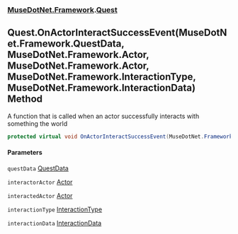 ### [MuseDotNet.Framework](./MuseDotNet-Framework.md 'MuseDotNet.Framework').[Quest](./Quest.md 'MuseDotNet.Framework.Quest')
## Quest.OnActorInteractSuccessEvent(MuseDotNet.Framework.QuestData, MuseDotNet.Framework.Actor, MuseDotNet.Framework.Actor, MuseDotNet.Framework.InteractionType, MuseDotNet.Framework.InteractionData) Method
A function that is called when an actor successfully interacts with something the world  
```csharp
protected virtual void OnActorInteractSuccessEvent(MuseDotNet.Framework.QuestData questData, MuseDotNet.Framework.Actor interactorActor, MuseDotNet.Framework.Actor interactedActor, MuseDotNet.Framework.InteractionType interactionType, MuseDotNet.Framework.InteractionData interactionData);
```
#### Parameters
<a name='MuseDotNet-Framework-Quest-OnActorInteractSuccessEvent(MuseDotNet-Framework-QuestData_MuseDotNet-Framework-Actor_MuseDotNet-Framework-Actor_MuseDotNet-Framework-InteractionType_MuseDotNet-Framework-InteractionData)-questData'></a>
`questData` [QuestData](./QuestData.md 'MuseDotNet.Framework.QuestData')  
  
<a name='MuseDotNet-Framework-Quest-OnActorInteractSuccessEvent(MuseDotNet-Framework-QuestData_MuseDotNet-Framework-Actor_MuseDotNet-Framework-Actor_MuseDotNet-Framework-InteractionType_MuseDotNet-Framework-InteractionData)-interactorActor'></a>
`interactorActor` [Actor](./Actor.md 'MuseDotNet.Framework.Actor')  
  
<a name='MuseDotNet-Framework-Quest-OnActorInteractSuccessEvent(MuseDotNet-Framework-QuestData_MuseDotNet-Framework-Actor_MuseDotNet-Framework-Actor_MuseDotNet-Framework-InteractionType_MuseDotNet-Framework-InteractionData)-interactedActor'></a>
`interactedActor` [Actor](./Actor.md 'MuseDotNet.Framework.Actor')  
  
<a name='MuseDotNet-Framework-Quest-OnActorInteractSuccessEvent(MuseDotNet-Framework-QuestData_MuseDotNet-Framework-Actor_MuseDotNet-Framework-Actor_MuseDotNet-Framework-InteractionType_MuseDotNet-Framework-InteractionData)-interactionType'></a>
`interactionType` [InteractionType](./InteractionType.md 'MuseDotNet.Framework.InteractionType')  
  
<a name='MuseDotNet-Framework-Quest-OnActorInteractSuccessEvent(MuseDotNet-Framework-QuestData_MuseDotNet-Framework-Actor_MuseDotNet-Framework-Actor_MuseDotNet-Framework-InteractionType_MuseDotNet-Framework-InteractionData)-interactionData'></a>
`interactionData` [InteractionData](./InteractionData.md 'MuseDotNet.Framework.InteractionData')  
  
